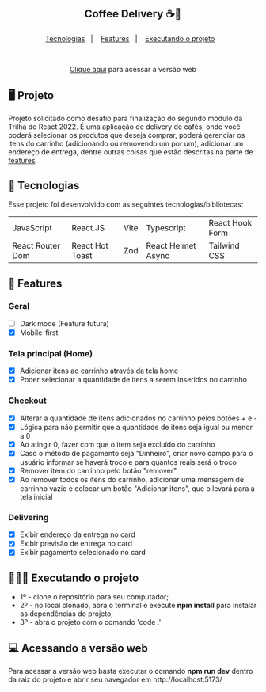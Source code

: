 
## <p align="center" fontSize="86px">Coffee Delivery ☕🛵</p>

<p align="center">
  <a href="#-tecnologias">Tecnologias</a>&nbsp;&nbsp;&nbsp;|&nbsp;&nbsp;&nbsp;
  <a href="#-features">Features</a>&nbsp;&nbsp;&nbsp;|&nbsp;&nbsp;&nbsp;
  <a href="#-executando-o-projeto">Executando o projeto</a>&nbsp;&nbsp;&nbsp;
</p>

<br>

<p align="center">
  <a href="https://coffee-delivery-seven-wheat.vercel.app/" target="_blank">Clique aqui</a> para acessar a versão web
</p>

## 🖥️ Projeto

Projeto solicitado como desafio para finalização do segundo módulo da Trilha de React 2022. É uma aplicação de delivery de cafés, onde você poderá selecionar os produtos que deseja comprar, poderá gerenciar os itens do carrinho (adicionando ou removendo um por um), adicionar um endereço de entrega, dentre outras coisas que estão descritas na parte de <a href="#-features">features</a>.

## 📲 Tecnologias

Esse projeto foi desenvolvido com as seguintes tecnologias/bibliotecas:

<table border="0">
 <tr>
<td> JavaScript</td>
<td> React.JS</td>
<td> Vite</td>
<td> Typescript</td>
<td> React Hook Form</td>
 </tr>
 <tr>
<td> React Router Dom</td>
<td> React Hot Toast</td>
<td> Zod</td>
<td> React Helmet Async</td>
<td> Tailwind CSS</td>
</tr>

</table>

## 🌟 Features

### Geral
- [ ] Dark mode (Feature futura)
- [x] Mobile-first

### Tela principal (Home)
- [x] Adicionar itens ao carrinho através da tela home
- [x] Poder selecionar a quantidade de itens a serem inseridos no carrinho

### Checkout
- [x] Alterar a quantidade de itens adicionados no carrinho pelos botões + e -
- [x] Lógica para não permitir que a quantidade de itens seja igual ou menor a 0
- [x] Ao atingir 0, fazer com que o item seja excluído do carrinho
- [x] Caso o método de pagamento seja "Dinheiro", criar novo campo para o usuário informar se haverá troco e para quantos reais será o troco
- [x] Remover item do carrinho pelo botão "remover"
- [x] Ao remover todos os itens do carrinho, adicionar uma mensagem de carrinho vazio e colocar um botão "Adicionar itens", que o levará para a tela inicial

### Delivering
- [x] Exibir endereço da entrega no card
- [x] Exibir previsão de entrega no card
- [x] Exibir pagamento selecionado no card

## 👨🏻‍💻 Executando o projeto

- 1º - clone o repositório para seu computador;
- 2º - no local clonado, abra o terminal e execute **npm install** para instalar as dependências do projeto;
- 3º - abra o projeto com o comando 'code .'

## 💻 Acessando a versão web

Para acessar a versão web basta executar o comando **npm run dev** dentro da raiz do projeto e abrir seu navegador em http://localhost:5173/
